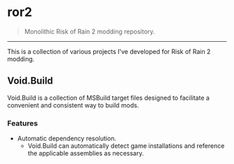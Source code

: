 # ror2

> Monolithic Risk of Rain 2 modding repository.

---

This is a collection of various projects I've developed for Risk of Rain 2
modding.

## Void.Build

Void.Build is a collection of MSBuild target files designed to facilitate a
convenient and consistent way to build mods.

### Features

- Automatic dependency resolution.
  - Void.Build can automatically detect game installations and reference the
    applicable assemblies as necessary.
